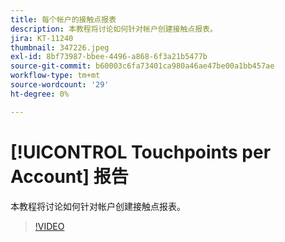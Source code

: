 ```yaml
---
title: 每个帐户的接触点报表
description: 本教程将讨论如何针对帐户创建接触点报表。
jira: KT-11240
thumbnail: 347226.jpeg
exl-id: 8bf73987-bbee-4496-a868-6f3a21b5477b
source-git-commit: b60003c6fa73401ca980a46ae47be00a1bb457ae
workflow-type: tm+mt
source-wordcount: '29'
ht-degree: 0%

---
```


# [!UICONTROL Touchpoints per Account] 报告

本教程将讨论如何针对帐户创建接触点报表。

>[!VIDEO](https://video.tv.adobe.com/v/347226/?quality=12&learn=on)

